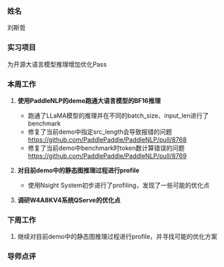 ### 姓名
刘斯哲

### 实习项目
为开源大语言模型推理增加优化Pass

### 本周工作

1. **使用PaddleNLP的demo跑通大语言模型的BF16推理**

	* 跑通了LLaMA模型的推理并在不同的batch_size、input_len进行了benchmark
	* 修复了当前demo中指定src_length会导致报错的问题
        https://github.com/PaddlePaddle/PaddleNLP/pull/8768
    * 修复了当前demo中benchmark时token数计算错误的问题
        https://github.com/PaddlePaddle/PaddleNLP/pull/8769


2. **对目前demo中的静态图推理过程进行profile**

	* 使用Nsight System初步进行了profiling，发现了一些可能的优化点


3. **调研W4A8KV4系统QServe的优化点**


### 下周工作

1. 继续对目前demo中的静态图推理过程进行profile，并寻找可能的优化方案

### 导师点评

